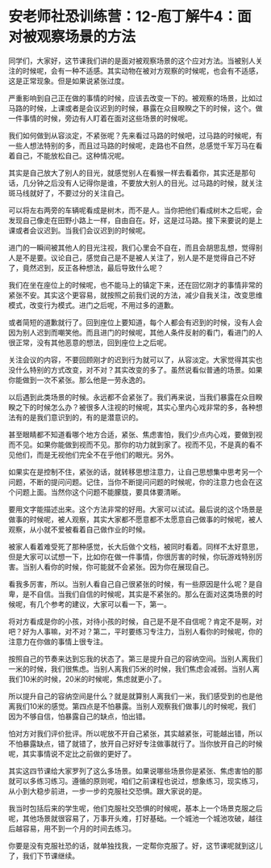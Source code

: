 # 安老师社恐训练营：12-庖丁解牛4：面对被观察场景的方法

同学们，大家好，这节课我们讲的是面对被观察场景的这个应对方法。当被别人关注的时候呢，会有一种不适感。其实动物在被对方观察的时候呢，也会有不适感，这是正常现象。但是如果说紧张过度。

严重影响到自己正在做的事情的时候，应该去改变一下的。被观察的场景，比如过马路的时候，上课或者是会议迟到的时候，暴露在众目睽睽之下的时候，这个。做一件事情的时候，旁边有人盯着在面对这些场景的时候呢。

我们如何做到从容淡定，不紧张呢？先来看过马路的时候吧，过马路的时候呢，有一些人想法特别的多，而且过马路的时候呢，走路也不自然，总感觉千军万马在看着自己，不能放松自己。这种情况呢。

其实是自己放大了别人的目光，就感觉别人在看猴一样去看着你，其实还是那句话，几分钟之后没有人记得你是谁，不要放大别人的目光。过马路的时候，就关注斑马线就好了，不要过分的关注自己。

可以将左右两旁的车辆呢看成是树木，而不是人。当你把他们看成树木之后呢，会发现自己像走在田野小路上一样，自由自在。好，这是过马路。接下来要说的是上课或者会议迟到。当我们会议迟到的时候呢。

进门的一瞬间被其他人的目光注视，我们心里会不自在，而且会胡思乱想，觉得别人是不是要。议论自己，感觉自己是不是被人关注了，别人是不是觉得自己不好了，竟然迟到，反正各种想法，最后导致什么呢？

我们在坐在座位上的时候呢，也不能马上的镇定下来，还在回忆刚才的事情非常的紧张不安。其实这个更容易，就按照之前我们说的方法，减少自我关注，改变思维模式，改变行为模式。进门之后呢，不用过多的道歉。

或者简短的道歉就行了。回到座位上要知道，每个人都会有迟到的时候，没有人会因为别人迟到而嘲笑他。而且进门的时候呢，其他人条件反射的看门，看进门的人很正常，没有其他恶意的想法，回到座位上之后呢。

关注会议的内容，不要回顾刚才的迟到行为就可以了，从容淡定。大家觉得其实也没什么特别的方式改变，对不对？其实改变的多了。虽然说看似普通的场景。如果你能做到一次不紧张。那么他是一劳永逸的。

以后遇到此类场景的时候。永远都不会紧张了。我们再来说，当我们暴露在众目睽睽之下的时候怎么办？被很多人注视的时候呢，其实心里内心戏非常的多，各种想法有的是我们意识到的，有的是潜意识的。

甚至眼睛都不知道看哪个地方合适，紧张、焦虑害怕，我们少点内心戏，要做到视而不见。如果你能做到视而不见。那你的功力就到家了。视而不见，不是真的看不见他们，而是无视他们完全不在乎他们的眼光。另外。

如果实在是控制不住，紧张的话，就转移思想注意力，让自己思想集中思考另一个问题，不断的提问问题。记住，当你不断提问问题的时候呢，你的注意力也会在这个问题上面。当然你这个问题不能朦胧，要具体要清晰。

要用文字能描述出来。这个方法非常的好用。大家可以试试。最后说的这个场景是做事的时候呢，被人观察，其实大家都不愿意都不太愿意自己做事的时候呢，被人观察，从小就不爱被看着自己做作业的时候。

被家人看着难受死了那种感觉，长大后做个文档，被同时看着。同样不太好意思，但是大家可以试想一下，比如你在做一件事情，你很厉害的时候，你玩游戏特别厉害。当别人看你的时候，你可能就不会紧张。因为你在展现自己。

看我多厉害，所以。当别人看自己自己很紧张的时候，有一些原因是什么呢？是自卑，是不自信。当我们自信的时候呢，其实是不紧张的。那么在面对这类场景的时候呢，有几个参考的建议，大家可以看一下，第一。

将对方看成是你的小孩，对待小孩的时候，自己是不是不自信呢？肯定不是啊，对吧？好为人事嘛，对不对？第二，平时要练习专注力，当别人看你的时候呢，你的注意力在你做的事情上很专注。

按照自己的节奏来达到忘我的状态了。第三是提升自己的容纳空间。当别人离我们一米的时候，我们很焦虑。当别人离我们5米的时候，我们焦虑会减弱。当别人离我们10米的时候，20米的时候呢，焦虑就更小了。

所以提升自己的容纳空间是什么？就是就算别人离我们一米，我们感受到的也是他离我们10米的感觉。第四点是不怕暴露。当别人观察我们做事儿的时候呢，我们因为不够自信，怕暴露自己的缺点，怕出错。

怕对方对我们评价批评。所以呢放不开自己紧张，其实越紧张，可能越出错，所以不怕暴露缺点，错了就错了，放开自己好好专注做事就行了。当你放开自己的时候呢，其实事情说不定比之前做的更好了。

其实这四节课给大家罗列了这么多场景。如果说哪些场景你是紧张、焦虑害怕的那就可以多练习练习。遵循的原则呢，咱们之前课程也说过，想象练习，现实练习，从小到大稳步前进，一步一步的克服社交恐惧。跟大家说的是。

我当时包括后来的学生呢，他们克服社交恐惧的时候呢，基本上一个场景克服之后呢，其他场景就很容易了，万事开头难，打好基础。一个城池一个城池攻破，越往后越容易，用不到一个月的时间去练习。

你要是没有克服社恐的话，就单独找我，一定帮你克服了。好，这节课呢就到这儿了，我们下节课继续。